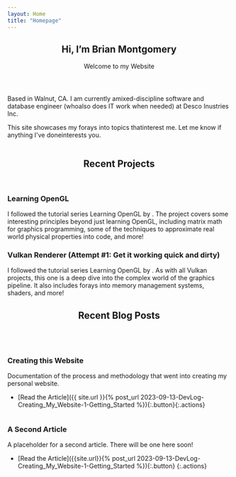 ```yaml
---
layout: Home
title: "Homepage"
---
```


<!-- Banner -->
<section id="banner">
    <div class="content">
        <header>
            <div markdown="1">

# Hi, I’m Brian Montgomery
Welcome to my Website

</div>
        </header>
        <div markdown="1">

Based in Walnut, CA. I am currently amixed-discipline software and database engineer (whoalso does IT work when needed) at Desco Inustries Inc.

This site showcases my forays into topics thatinterest me. Let me know if anything I've doneinterests you.

</div>

<!-- Originally there was a button here, 
    I took it out as I don't have a good spot to send people to from this panel.-->
<!--<ul class="actions">
    <li><a href="#" class="button big">Learn More</a></li>
</ul> -->
</div>
    <span class="image object">
        <img src="{{ site.url }}/assets/images/pic10.jpg" alt="" />
    </span>
</section>

<!-- Section -->
<section>
    <header class="major" markdown="1">

## Recent Projects

</header>
    <div class="features">
        <article>
            <span class="icon fa-gem"></span>
            <div class="content" markdown="1">

### Learning OpenGL
I followed the tutorial series Learning OpenGL by . The project covers some interesting principles beyond just learning OpenGL, including matrix math for graphics programming, some of the techniques to approximate real world physical properties into code, and more!

</div>
        </article>
        <article>
            <span class="icon solid fa-paper-plane"></span>
            <div class="content" markdown="1">

### Vulkan Renderer (Attempt #1: Get it working quick and dirty)
I followed the tutorial series Learning OpenGL by . As with all Vulkan projects, this one is a deep dive into the complex world of the graphics pipeline. It also includes forays into memory management systems, shaders, and more!

</div>
        </article>
        <!--<article>
            <span class="icon solid fa-rocket"></span>
            <div class="content" markdown="1">

<!--### Quam lorem ipsum
Aenean ornare velit lacus, ac varius enim lorem ullamcorper dolore. Proin aliquam facilisis ante interdum. Sed nulla amet lorem feugiat tempus aliquam.

</div>
        </article>
        <article>
            <span class="icon solid fa-signal"></span>
            <div class="content" markdown="1">

### Sed magna finibus
Aenean ornare velit lacus, ac varius enim lorem ullamcorper dolore. Proin aliquam facilisis ante interdum. Sed nulla amet lorem feugiat tempus aliquam.

</div>
        </article> -->
</div>
</section>

<!-- Section -->
<section>
    <header class="major" markdown="1">

## Recent Blog Posts

</header>
    <div class="posts">
        <article>
            <a href="#" class="image"><img src="{{ site.url }}/assets/images/pic01.jpg" alt="" /></a>
            <div markdown="1">

### Creating this Website
Documentation of the process and methodology that went into creating my personal website.


- [Read the Article]({{ site.url }}{% post_url 2023-09-13-DevLog-Creating_My_Website-1-Getting_Started %}){:.button}{:.actions}
</div>
        </article>
        <article>
            <a href="#" class="image"><img src="{{ site.url }}/assets/images/pic02.jpg" alt="" /></a>
            <div markdown="1">

### A Second Article
A placeholder for a second article. There will be one here soon!

- [Read the Article]({{site.url}}{% post_url 2023-09-13-DevLog-Creating_My_Website-1-Getting_Started %}){:.button}
{:.actions}
</div>
        </article>
    </div>
</section>